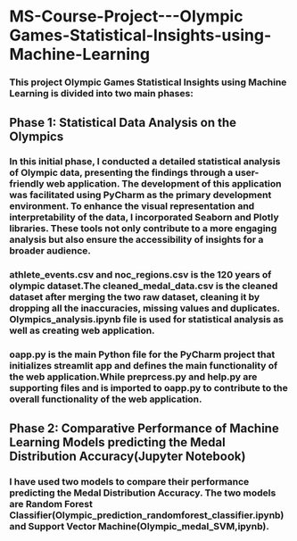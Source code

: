 # MS-Course-Project---Olympic Games-Statistical-Insights-using-Machine-Learning

### This project Olympic Games Statistical Insights using Machine Learning is divided into two main phases:

## Phase 1: Statistical Data Analysis on the Olympics

### In this initial phase, I conducted a detailed statistical analysis of Olympic data, presenting the findings through a user-friendly web application. The development of this application was facilitated using PyCharm as the primary development environment. To enhance the visual representation and interpretability of the data, I incorporated Seaborn and Plotly libraries. These tools not only contribute to a more engaging analysis but also ensure the accessibility of insights for a broader audience.
### athlete_events.csv and noc_regions.csv is the 120 years of olympic dataset.The cleaned_medal_data.csv is the cleaned dataset after merging the two raw dataset, cleaning it by dropping all the inaccuracies, missing values and duplicates. Olympics_analysis.ipynb file is used for statistical analysis as well as creating web application.
### oapp.py is the main Python file for the PyCharm project that initializes streamlit app and defines the main functionality of the web application.While preprcess.py and help.py are supporting files and is imported to oapp.py to contribute to the overall functionality of the web application.

## Phase 2: Comparative Performance of Machine Learning Models predicting the Medal Distribution Accuracy(Jupyter Notebook)

### I have used two models to compare their performance predicting the Medal Distribution Accuracy. The two models are Random Forest Classifier(Olympic_prediction_randomforest_classifier.ipynb) and Support Vector Machine(Olympic_medal_SVM,ipynb).





